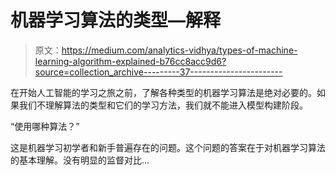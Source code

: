# 机器学习算法的类型—解释

> 原文：<https://medium.com/analytics-vidhya/types-of-machine-learning-algorithm-explained-b76cc8acc9d6?source=collection_archive---------37----------------------->

在开始人工智能的学习之旅之前，了解各种类型的机器学习算法是绝对必要的。如果我们不理解算法的类型和它们的学习方法，我们就不能进入模型构建阶段。

“使用哪种算法？”

这是机器学习初学者和新手普遍存在的问题。这个问题的答案在于对机器学习算法的基本理解。没有明显的监督对比…